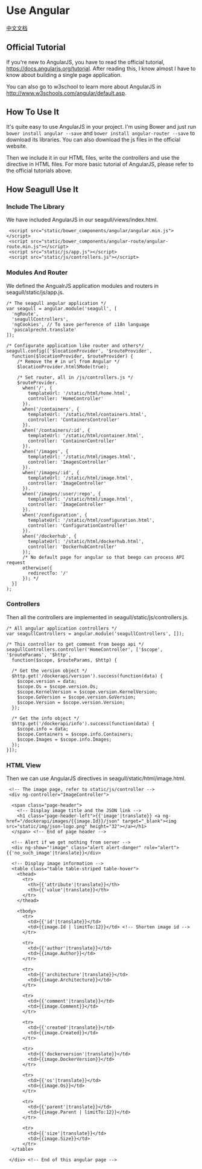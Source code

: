 
# Use Angular

[中文文档](2014-10-25-use-angular-zh.md)

## Official Tutorial

If you're new to AngularJS, you have to read the official tutorial, <https://docs.angularjs.org/tutorial>. After reading this, I know almost I have to know about building a single page application.

You can also go to w3school to learn more about AngularJS in <http://www.w3schools.com/angular/default.asp>.

## How To Use It

It's quite easy to use AngularJS in your project. I'm using Bower and just run `bower install angular --save` and `bower install angular-router --save` to download its libraries. You can also download the js files in the official website.

Then we include it in our HTML files, write the controllers and use the directive in HTML files. For more basic tutorial of AngularJS, please refer to the official tutorials above.

## How Seagull Use It

### Include The Library

We have included AngularJS in our seagull/views/index.html.

```
 <script src="static/bower_components/angular/angular.min.js"></script>
 <script src="static/bower_components/angular-route/angular-route.min.js"></script>
 <script src="static/js/app.js"></script>
 <script src="static/js/controllers.js"></script>
```

### Modules And Router

We defined the AngualrJS application modules and routers in seagull/static/js/app.js.

```
/* The seagull angular application */
var seagull = angular.module('seagull', [
  'ngRoute',
  'seagullControllers',
  'ngCookies', // To save perference of i18n language
  'pascalprecht.translate'
]);

/* Configurate application like router and others*/
seagull.config(['$locationProvider', '$routeProvider',
  function($locationProvider, $routeProvider) {
    /* Remove the # in url from Angular */
    $locationProvider.html5Mode(true);

    /* Set router, all in /js/controllers.js */
    $routeProvider.
      when('/', {
        templateUrl: '/static/html/home.html',
        controller: 'HomeController'
      }).
      when('/containers', {
        templateUrl: '/static/html/containers.html',
        controller: 'ContainersController'
      }).
      when('/containers/:id', {
        templateUrl: '/static/html/container.html',
        controller: 'ContainerController'
      }).
      when('/images', {
        templateUrl: '/static/html/images.html',
        controller: 'ImagesController'
      }).
      when('/images/:id', {
        templateUrl: '/static/html/image.html',
        controller: 'ImageController'
      }).
      when('/images/:user/:repo', {
        templateUrl: '/static/html/image.html',
        controller: 'ImageController'
      }).
      when('/configuration', {
        templateUrl: '/static/html/configuration.html',
        controller: 'ConfigurationController'
      }).
      when('/dockerhub', {
        templateUrl: '/static/html/dockerhub.html',
        controller: 'DockerhubController'
      });
      /* No default page for angular so that beego can process API request
      otherwise({
        redirectTo: '/'
      }); */
  }]
);
```

### Controllers

Then all the controllers are implemented in seagull/static/js/controllers.js.

```
/* All angular application controllers */
var seagullControllers = angular.module('seagullControllers', []);

/* This controller to get comment from beego api */
seagullControllers.controller('HomeController', ['$scope', '$routeParams', '$http',
  function($scope, $routeParams, $http) {

  /* Get the version object */
  $http.get('/dockerapi/version').success(function(data) {
    $scope.version = data;
    $scope.Os = $scope.version.Os;
    $scope.KernelVersion = $scope.version.KernelVersion;
    $scope.GoVersion = $scope.version.GoVersion;
    $scope.Version = $scope.version.Version;
  });

  /* Get the info object */
  $http.get('/dockerapi/info').success(function(data) {
    $scope.info = data;
    $scope.Containers = $scope.info.Containers;
    $scope.Images = $scope.info.Images;
  });
}]);
```

### HTML View

Then we can use AngularJS directives in seagull/static/html/image.html.

```
 <!-- The image page, refer to static/js/controller -->
 <div ng-controller="ImageController">

  <span class="page-header">
    <!-- Display image title and the JSON link -->
    <h1 class="page-header-left">{{'image'|translate}} <a ng-href="/dockerapi/images/{{image.Id}}/json" target="_blank"><img src="static/img/json-logo.png" height="32"></a></h1>
  </span> <!-- End of page header -->

  <!-- Alert if we get nothing from server -->
  <div ng-show="!image" class="alert alert-danger" role="alert">{{'no_such_image'|translate}}</div>

  <!-- Display image information -->
  <table class="table table-striped table-hover">
    <thead>
      <tr>
        <th>{{'attribute'|translate}}</th>
        <th>{{'value'|translate}}</th>
      </tr>
    </thead>

    <tbody>
      <tr>
        <td>{{'id'|translate}}</td>
        <td>{{image.Id | limitTo:12}}</td> <!-- Shorten image id -->
      </tr>

      <tr>
        <td>{{'author'|translate}}</td>
        <td>{{image.Author}}</td>
      </tr>

      <tr>
        <td>{{'architecture'|translate}}</td>
        <td>{{image.Architecture}}</td>
      </tr>

      <tr>
        <td>{{'comment'|translate}}</td>
        <td>{{image.Comment}}</td>
      </tr>

      <tr>
        <td>{{'created'|translate}}</td>
        <td>{{image.Created}}</td>
      </tr>

      <tr>
        <td>{{'dockerversion'|translate}}</td>
        <td>{{image.DockerVersion}}</td>
      </tr>

      <tr>
        <td>{{'os'|translate}}</td>
        <td>{{image.Os}}</td>
      </tr>

      <tr>
        <td>{{'parent'|translate}}</td>
        <td>{{image.Parent | limitTo:12}}</td>
      </tr>

      <tr>
        <td>{{'size'|translate}}</td>
        <td>{{image.Size}}</td>
      </tr>
  </table>

 </div> <!-- End of this angular page -->
```
